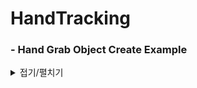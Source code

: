 # HandTracking

### - Hand Grab Object Create Example
<details markdown="1">
<summary>접기/펼치기</summary>

![Hand Grab Object](https://user-images.githubusercontent.com/62954002/185822916-facb6a26-5cf1-4f1f-85e4-80493e8a63e6.png)

#### 1. Cube는 단순 오브젝트로 어떤걸로 바꿔도 상관 없다.
#### 2. Supported Grab Types는 말 그대로 Grap Type을 설정하는 옵션이다.
##### - Pinch 집게 손가락
##### - Palm 손바닥 

![유니티 이벤트](https://user-images.githubusercontent.com/62954002/185845634-f8fc3ed4-6719-406a-b1c3-7af66008d413.png)

#### 1. 유니티 이벤트


</details>
